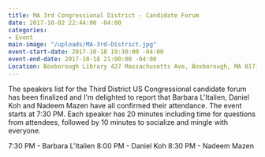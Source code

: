 ```yaml
---
title: MA 3rd Congressional District - Candidate Forum
date: 2017-10-02 22:44:00 -04:00
categories:
- Event
main-image: "/uploads/MA-3rd-District.jpg"
event-start-date: 2017-10-18 19:30:00 -04:00
event-end-date: 2017-10-18 21:00:00 -04:00
Location: Boxborough Library 427 Massachusetts Ave, Boxborough, MA 01719
---
```


The speakers list for the Third District US Congressional candidate forum has been finalized and I'm delighted to report that Barbara L'Italien, Daniel Koh and Nadeem Mazen have all confirmed their attendance.  The event starts at 7:30 PM.  Each speaker has 20 minutes including time for questions from attendees, followed by 10 minutes to socialize and mingle with everyone. 

7:30 PM - Barbara L'Italien
8:00 PM - Daniel Koh
8:30 PM - Nadeem Mazen